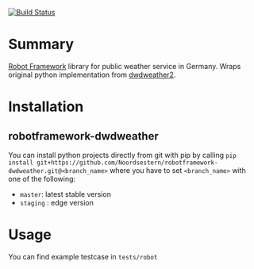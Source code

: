 [![Build Status](https://travis-ci.org/Noordsestern/robotframework-dwdweather.svg?branch=staging)](https://travis-ci.org/Noordsestern/robotframework-dwdweather)

# Summary
[Robot Framework](https://github.com/robotframework/robotframework) library for public weather service in Germany. Wraps original python implementation from [dwdweather2](https://github.com/hiveeyes/dwdweather2).

# Installation
## robotframework-dwdweather
You can install python projects directly from git with pip by calling `pip install git+https://github.com/Noordsestern/robotframework-dwdweather.git@<branch_name>` where you have to set `<branch_name>` with one of the following:
- `master`: latest stable version
- `staging` : edge version

# Usage
You can find example testcase in `tests/robot`
